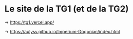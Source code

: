 # Le site de la TG1 (et de la TG2)

→ https://tg1.vercel.app/

→ https://aulysv.github.io/Imperium-Dogonian/index.html

